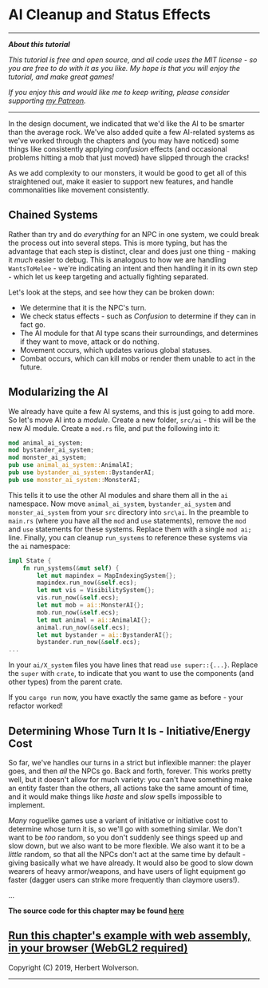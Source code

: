# AI Cleanup and Status Effects

---

***About this tutorial***

*This tutorial is free and open source, and all code uses the MIT license - so you are free to do with it as you like. My hope is that you will enjoy the tutorial, and make great games!*

*If you enjoy this and would like me to keep writing, please consider supporting [my Patreon](https://www.patreon.com/blackfuture).*

---

In the design document, we indicated that we'd like the AI to be smarter than the average rock. We've also added quite a few AI-related systems as we've worked through the chapters and (you may have noticed) some things like consistently applying *confusion* effects (and occasional problems hitting a mob that just moved) have slipped through the cracks!

As we add complexity to our monsters, it would be good to get all of this straightened out, make it easier to support new features, and handle commonalities like movement consistently.

## Chained Systems

Rather than try and do *everything* for an NPC in one system, we could break the process out into several steps. This is more typing, but has the advantage that each step is distinct, clear and does just one thing - making it *much* easier to debug. This is analogous to how we are handling `WantsToMelee` - we're indicating an intent and then handling it in its own step - which let us keep targeting and actually fighting separated.

Let's look at the steps, and see how they can be broken down:

* We determine that it is the NPC's turn.
* We check status effects - such as *Confusion* to determine if they can in fact go.
* The AI module for that AI type scans their surroundings, and determines if they want to move, attack or do nothing.
* Movement occurs, which updates various global statuses.
* Combat occurs, which can kill mobs or render them unable to act in the future.

## Modularizing the AI

We already have quite a few AI systems, and this is just going to add more. So let's move AI into a *module*. Create a new folder, `src/ai` - this will be the new AI module. Create a `mod.rs` file, and put the following into it:

```rust
mod animal_ai_system;
mod bystander_ai_system;
mod monster_ai_system;
pub use animal_ai_system::AnimalAI;
pub use bystander_ai_system::BystanderAI;
pub use monster_ai_system::MonsterAI;
```

This tells it to use the other AI modules and share them all in the `ai` namespace. Now move `animal_ai_system`, `bystander_ai_system` and `monster_ai_system` from your `src` directory into `src\ai`. In the preamble to `main.rs` (where you have all the `mod` and `use` statements), remove the `mod` and `use` statements for these systems. Replace them with a single `mod ai;` line. Finally, you can cleanup `run_systems` to reference these systems via the `ai` namespace:

```rust
impl State {
    fn run_systems(&mut self) {
        let mut mapindex = MapIndexingSystem{};
        mapindex.run_now(&self.ecs);
        let mut vis = VisibilitySystem{};
        vis.run_now(&self.ecs);
        let mut mob = ai::MonsterAI{};
        mob.run_now(&self.ecs);
        let mut animal = ai::AnimalAI{};
        animal.run_now(&self.ecs);
        let mut bystander = ai::BystanderAI{};
        bystander.run_now(&self.ecs);
...
```

In your `ai/X_system` files you have lines that read `use super::{...}`. Replace the `super` with `crate`, to indicate that you want to use the components (and other types) from the parent crate.

If you `cargo run` now, you have exactly the same game as before - your refactor worked!

## Determining Whose Turn It Is - Initiative/Energy Cost

So far, we've handles our turns in a strict but inflexible manner: the player goes, and then *all* the NPCs go. Back and forth, forever. This works pretty well, but it doesn't allow for much variety: you can't have something make an entity faster than the others, all actions take the same amount of time, and it would make things like *haste* and *slow* spells impossible to implement.

*Many* roguelike games use a variant of initiative or initiative cost to determine whose turn it is, so we'll go with something similar. We don't want to be *too* random, so you don't suddenly see things speed up and slow down, but we also want to be more flexible. We also want it to be a *little* random, so that all the NPCs don't act at the same time by default - giving basically what we have already. It would also be good to slow down wearers of heavy armor/weapons, and have users of light equipment go faster (dagger users can strike more frequently than claymore users!).



...

**The source code for this chapter may be found [here](https://github.com/thebracket/rustrogueliketutorial/tree/master/chapter-57-ai)**


[Run this chapter's example with web assembly, in your browser (WebGL2 required)](http://bfnightly.bracketproductions.com/rustbook/wasm/chapter-57-ai)
---

Copyright (C) 2019, Herbert Wolverson.

---